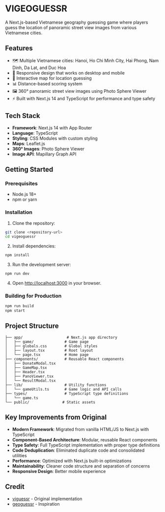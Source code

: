 # VIGEOGUESSR

A Next.js-based Vietnamese geography guessing game where players guess the location of panoramic street view images from various Vietnamese cities.

## Features

- 🗺️ Multiple Vietnamese cities: Hanoi, Ho Chi Minh City, Hai Phong, Nam Dinh, Da Lat, and Duc Hoa
- 📱 Responsive design that works on desktop and mobile
- 🎯 Interactive map for location guessing
- 📊 Distance-based scoring system
- 🖼️ 360° panoramic street view images using Photo Sphere Viewer
- ⚡ Built with Next.js 14 and TypeScript for performance and type safety

## Tech Stack

- **Framework**: Next.js 14 with App Router
- **Language**: TypeScript
- **Styling**: CSS Modules with custom styling
- **Maps**: Leaflet.js
- **360° Images**: Photo Sphere Viewer
- **Image API**: Mapillary Graph API

## Getting Started

### Prerequisites

- Node.js 18+ 
- npm or yarn

### Installation

1. Clone the repository:
```bash
git clone <repository-url>
cd vigeoguessr
```

2. Install dependencies:
```bash
npm install
```

3. Run the development server:
```bash
npm run dev
```

4. Open [http://localhost:3000](http://localhost:3000) in your browser.

### Building for Production

```bash
npm run build
npm start
```

## Project Structure

```
├── app/                    # Next.js app directory
│   ├── game/              # Game page
│   ├── globals.css        # Global styles
│   ├── layout.tsx         # Root layout
│   └── page.tsx           # Home page
├── components/            # Reusable React components
│   ├── DonateModal.tsx
│   ├── GameMap.tsx
│   ├── Header.tsx
│   ├── PanoViewer.tsx
│   └── ResultModal.tsx
├── lib/                   # Utility functions
│   └── gameUtils.ts       # Game logic and API calls
├── types/                 # TypeScript type definitions
│   └── game.ts
└── public/               # Static assets
```

## Key Improvements from Original

- **Modern Framework**: Migrated from vanilla HTML/JS to Next.js with TypeScript
- **Component-Based Architecture**: Modular, reusable React components
- **Type Safety**: Full TypeScript implementation with proper type definitions
- **Code Deduplication**: Eliminated duplicate code and consolidated utilities
- **Performance**: Optimized with Next.js built-in optimizations
- **Maintainability**: Cleaner code structure and separation of concerns
- **Responsive Design**: Better mobile experience

## Credit

- [viguessr](https://github.com/luuvanduc1999/viguessr) - Original implementation
- [geoguessr](https://github.com/bensizelove/geoguessr) - Inspiration
